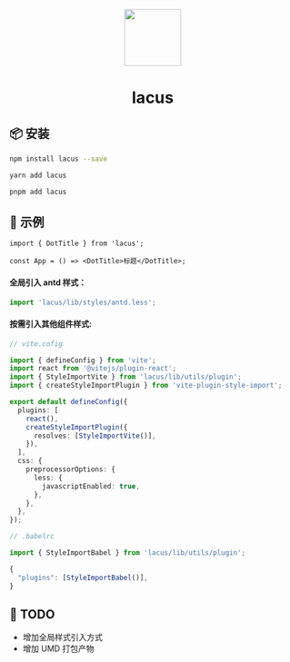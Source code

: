 <p align="center">
    <img width="100" src="https://pic.imgdb.cn/item/6266a572239250f7c5ebfa06.png">
</p>

<h1 align="center">lacus</h1>

## 📦 安装

```bash | pure
npm install lacus --save
```

```bash
yarn add lacus
```

```bash
pnpm add lacus
```

## 🔨 示例

```tsx | pure
import { DotTitle } from 'lacus';

const App = () => <DotTitle>标题</DotTitle>;
```

#### 全局引入 antd 样式：

```jsx | pure
import 'lacus/lib/styles/antd.less';
```

#### 按需引入其他组件样式:

```ts | pure
// vite.cofig

import { defineConfig } from 'vite';
import react from '@vitejs/plugin-react';
import { StyleImportVite } from 'lacus/lib/utils/plugin';
import { createStyleImportPlugin } from 'vite-plugin-style-import';

export default defineConfig({
  plugins: [
    react(),
    createStyleImportPlugin({
      resolves: [StyleImportVite()],
    }),
  ],
  css: {
    preprocessorOptions: {
      less: {
        javascriptEnabled: true,
      },
    },
  },
});
```

```ts | pure
// .babelrc

import { StyleImportBabel } from 'lacus/lib/utils/plugin';

{
  "plugins": [StyleImportBabel()],
}
```

## 🚀 TODO

- 增加全局样式引入方式
- 增加 UMD 打包产物
